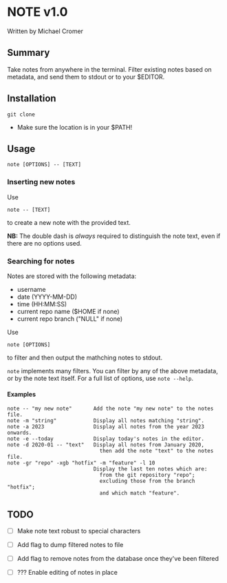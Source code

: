 # NOTE v1.0

Written by Michael Cromer

## Summary

Take notes from anywhere in the terminal. Filter existing notes based on metadata, and send them to stdout or to your
$EDITOR.

## Installation

    git clone

- Make sure the location is in your $PATH!

## Usage

    note [OPTIONS] -- [TEXT]

### Inserting new notes

Use
    
    note -- [TEXT]

to create a new note with the provided text.

__NB:__ The double dash is _always_ required to distinguish the note text, even if there are no options used.

### Searching for notes

Notes are stored with the following metadata:
- username
- date (YYYY-MM-DD)
- time (HH:MM:SS)
- current repo name ($HOME if none)
- current repo branch ("NULL" if none)

Use

    note [OPTIONS]

to filter and then output the mathching notes to stdout.

`note` implements many filters. You can filter by any of the above metadata, or by the note text itself. For a full list of options, use `note --help`.

#### Examples

    note -- "my new note"       Add the note "my new note" to the notes file.
    note -m "string"            Display all notes matching "string".
    note -a 2023                Display all notes from the year 2023 onwards.
    note -e --today             Display today's notes in the editor.
    note -d 2020-01 -- "text"   Display all notes from January 2020,
                                  then add the note "text" to the notes file.
    note -gr "repo" -xgb "hotfix" -m "feature" -l 10
                                Display the last ten notes which are:
                                  from the git repository "repo"; 
                                  excluding those from the branch "hotfix";
                                  and which match "feature".

## TODO

- [ ] Make note text robust to special characters
- [ ] Add flag to dump filtered notes to file
- [ ] Add flag to remove notes from the database once they've been filtered
- [ ] ??? Enable editing of notes in place


